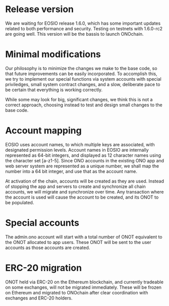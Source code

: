 # Release version

We are waiting for EOSIO release 1.6.0, which has some important updates related to both performance and security. 
Testing on testnets with 1.6.0-rc2 are going well. This version will be the bassis to launch ONOchain.

# Minimal modifications

Our philosophy is to minimize the changes we make to the base code, so that future improvements can be easily incorporated. 
To accomplish this, we try to implement our special functions via system accounts with special priviledges, 
small system contract changes, and a slow, deliberate pace to be certain that everything is working correctly.

While some may look for big, significant changes, we think this is not a correct approach, 
choosing instead to test and design small changes to the base code.

# Account mapping

EOSIO uses account names, to which multiple keys are associated, with designated permission levels.
Account names in EOSIO are internally represented as 64-bit integers, and displayed as 12 character names 
using the character set [a-z1-5]. 
Since ONO accounts in the existing ONO app and web server system are represented as a unique number, 
we shall map the number into a 64 bit integer, and use that as the account name.

At activation of the chain, accounts will be created as they are used. Instead of stopping the app 
and servers to create and synchronize all chain accounts, we will migrate and synchronize over time. 
Any transaction where the account is used will cause the account to be created, and its ONOT to be populated.

# Special accounts

The admin.ono account will start with a total number of ONOT equivalent to the ONOT allocated to app users. 
These ONOT will be sent to the user accounts as those accounts are created.

# ERC-20 migration

ONOT held via ERC-20 on the Ethereum blockchain, and currently tradeable on some exchanges, will not be migrated immediately. 
These will be frozen on Ethereum and migrated to ONOchain after clear coordination with exchanges and ERC-20 holders.
